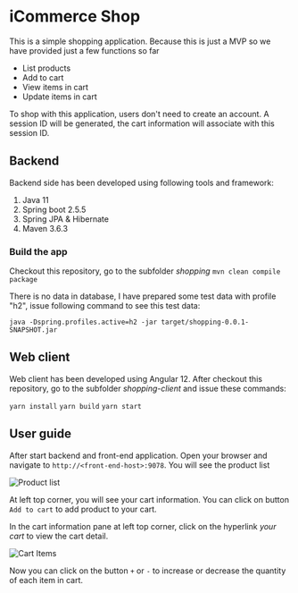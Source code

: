 # iCommerce Shop
This is a simple shopping application. Because this is just a MVP so we have provided just a few functions so far
- List products 
- Add to cart
- View items in cart
- Update items in cart

To shop with this application, users don't need to create an account. A session ID will be generated, the cart information will associate with this session ID.


## Backend
Backend side has been developed using following tools and framework:
1. Java 11
2. Spring boot 2.5.5
3. Spring JPA & Hibernate
4. Maven 3.6.3

### Build the app
Checkout this repository, go to the subfolder *shopping*
```mvn clean compile package```

There is no data in database, I have prepared some test data with profile "h2", issue following command to see this test data:

```java -Dspring.profiles.active=h2 -jar target/shopping-0.0.1-SNAPSHOT.jar```

## Web client
Web client has been developed using Angular 12.
After checkout this repository, go to the subfolder *shopping-client* and issue these commands:

```yarn install```
```yarn build```
```yarn start```

## User guide
After start backend and front-end application.
Open your browser and navigate to `http://<front-end-host>:9078`. You will see the product list

![Product list](https://github.com/daoanhvu/iCommerce/blob/main/docs/ProductList.png?raw=true "Product list")

At left top corner, you will see your cart information. You can click on button `Add to cart` to add product to your cart.

In the cart information pane at left top corner, click on the hyperlink *your cart* to view the cart detail.

![Cart Items](https://github.com/daoanhvu/iCommerce/blob/main/docs/CartItemList.png?raw=true "Cart Items")

Now you can click on the button `+` or `-` to increase or decrease the quantity of each item in cart.